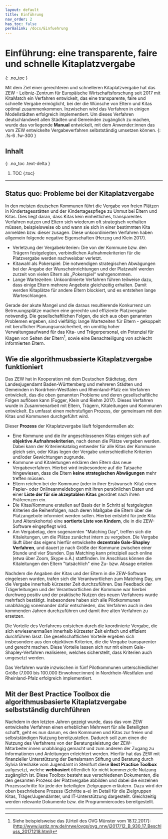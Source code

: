 ```yaml
---
layout: default
title: Einführung
nav_order: 2
has_toc: false
permalink: /docs/Einfuehrung
---
```


# Einführung: eine transparente, faire und schnelle Kitaplatzvergabe
{: .no_toc }

Mit dem Ziel einer gerechteren und schnelleren Kitaplatzvergabe hat das ZEW - Leibniz-Zentrum für Europäische Wirtschaftsforschung seit 2017 mit KitaMatch ein Verfahren entwickelt, das eine transparente, faire und schnelle Vergabe ermöglicht, bei der die Wünsche von Eltern und Kitas optimal zusammenkommen. Inzwischen wird das Verfahren in einigen Modellstädten erfolgreich implementiert. Um dieses Verfahren deutschlandweit allen Städten und Gemeinden zugänglich zu machen, wurde das vorliegende **Manual** entwickelt, mit dem Anwender:innen das vom ZEW entwickelte Vergabeverfahren selbstständig umsetzen können.
{: .fs-6 .fw-300 }


## Inhalt
{: .no_toc .text-delta }

1. TOC
{:toc}

---

## Status quo: Probleme bei der Kitaplatzvergabe

In den meisten deutschen Kommunen führt die Vergabe von freien Plätzen in Kindertagesstätten und der Kindertagespflege zu Unmut bei Eltern und Kitas. Dies liegt daran, dass Kitas kein einheitliches, transparentes Verfahren nutzen und Eltern sich wiederum oft strategisch verhalten müssen, beispielsweise ob und wann sie sich in einer bestimmten Kita anmelden bzw. dieser zusagen. Diese unkoordinierten Verfahren haben allgemein folgende negative Eigenschaften (Herzog und Klein 2017).

- Verletzung der Vergabekriterien: Die von der Kommune bzw. den Trägern festgelegten, verbindlichen Aufnahmekriterien für die Platzvergabe werden nachweisbar verletzt.
- Kitawahl als Pokerspiel: Die notwendigen strategischen Abwägungen bei der Angabe der Wunscheinrichtungen und der Platzwahl werden zurzeit von vielen Eltern als „Pokerspiel“ wahrgenommen.
- Lange Wartezeiten: Unkoordinierte Verfahren führen teilweise dazu, dass einige Eltern mehrere Angebote gleichzeitig erhalten. Damit werden Kitaplätze für andere Eltern blockiert, und es entstehen lange Warteschlangen.

Gerade der akute Mangel und die daraus resultierende Konkurrenz um Betreuungsplätze machen eine gerechte und effiziente Platzvergabe notwendig. Die gesellschaftlichen Folgen, die sich aus oben genannten Problemen ergeben, sind vielfältig: lange Wartezeiten für Eltern - gekoppelt mit beruflicher Planungsunsicherheit, ein unnötig hoher Verwaltungsaufwand für das Kita- und Trägerpersonal, ein Potenzial für Klagen von Seiten der Eltern[^1], sowie eine Benachteiligung von schlecht informierten Eltern. 


## Wie die algorithmusbasierte Kitaplatzvergabe funktioniert

Das ZEW hat in Kooperation mit dem Deutschen Städtetag, dem Landesjugendamt Baden-Württemberg und mehreren Städten und Gemeinden in Nordrhein-Westfalen und Rheinland-Pfalz ein Verfahren entwickelt, das die oben genannten Probleme und deren gesellschaftliche Folgen auflösen kann (Fugger, Klein und Riehm 2017). Dieses Verfahren wurde in Zusammenarbeit mit Eltern, Trägern, Kitaleitungen und Kommunen entwickelt. Es umfasst einen mehrstufigen Prozess, der gemeinsam mit den Kitas und Kommunen durchgeführt wird.

Dieser **Prozess** der Kitaplatzvergabe läuft folgendermaßen ab: 

- Eine Kommune und die ihr angeschlossenen Kitas einigen sich auf **objektive Aufnahmekriterien**, nach denen die Plätze vergeben werden. Dabei kann der Kriterienkatalog entweder für alle Kitas der Kommune gleich sein, oder Kitas legen der Vergabe unterschiedliche Kriterien und/oder Gewichtungen zugrunde. 
- Kommune und Kitaleitungen erklären den Eltern das neue Vergabeverfahren. Hierbei wird insbesondere auf die Tatsache hingewiesen, dass die Eltern **keine strategischen Abwägungen** mehr treffen müssen. 
- Eltern reichen bei der Kommune (oder in ihrer Erstwunsch-Kita) einen Papier- oder Onlineanmeldebogen mit ihren persönlichen Daten und einer **Liste der für sie akzeptablen Kitas** geordnet nach ihren Präferenzen ein.
- Die Kitas/Kommune erstellen auf Basis der in Schritt a) festgelegten Kriterien die Reihenfolgen, nach deren Maßgabe die Eltern über die Platzangebote informiert werden sollen. Hierbei entsteht für jede Kita (und Alterskohorte) eine **sortierte Liste von Kindern**, die in die ZEW-Software eingepflegt wird.
- Am Vergabetag, dem sogenannten "Matching Day", treffen sich die Kitaleitungen, um die Plätze zunächst intern zu vergeben. Die Vergabe läuft über das eigens hierfür entwickelte **dezentrale Gale-Shapley Verfahren**, und dauert je nach Größe der Kommune zwischen einer Stunde und vier Stunden. Das Matching kann prinzipiell auch online (etwa über Zoom, Skype o.Ä.) stattfinden. Im Anschluss können die Kitaleitungen den Eltern "tatsächlich" eine Zu- bzw. Absage erteilen 

Nachdem die Angaben der Kitas und der Eltern in die ZEW-Software eingelesen wurden, trafen sich die Verantwortlichen zum Matching Day, um die Vergabe innerhalb kürzester Zeit durchzuführen. Das Feedback der Trägerleitungen und der Verantwortlichen der Kommune war hierbei durchweg positiv und der praktische Nutzen des neuen Verfahrens wurde mehrfach bestätigt. Insbesondere haben sich alle Pilotkommunen unabhängig voneinander dafür entschieden, das Verfahren auch in den kommenden Jahren durchzuführen und damit ihre alten Verfahren zu ersetzen.

Die Vorteile des Verfahrens entstehen durch die koordinierte Vergabe, die sich erwiesenermaßen innerhalb kürzester Zeit einfach und effizient durchführen lässt. Die gesellschaftlichen Vorteile ergeben sich insbesondere aus den objektiven Kriterien, die die Vergabe transparenter und gerecht machen. Diese Vorteile lassen sich nur mit einem Gale-Shapley-Verfahren realisieren, welches sicherstellt, dass Kriterien auch umgesetzt werden. 

Das Verfahren wurde inzwischen in fünf Pilotkommunen unterschiedlicher Größe (7.000 bis 100.000 Einwohner:innen) in Nordrhein-Westfalen und Rheinland-Pfalz erfolgreich implementiert.


## Mit der Best Practice Toolbox die algorithmusbasierte Kitaplatzvergabe selbstständig durchführen

Nachdem in den letzten Jahren gezeigt wurde, dass das vom ZEW entwickelte Verfahren einen erheblichen Mehrwert für alle Beteiligten schafft, geht es nun darum, es den Kommunen und Kitas zur freien und selbstständigen Nutzung bereitzustellen. Dadurch soll zum einen die Nutzung des Verfahrens von der Beratungsleistung der ZEW-Mitarbeiter:innen unabhängig gemacht und zum anderen der Zugang zu Informationen und Anleitungen erleichtert werden. Hierfür hat das ZEW mit finanzieller Unterstützung der Bertelsmann Stiftung und Beratung durch Sylvia Greshake vom Jugendamt in Steinfurt diese **Best Practice Toolbox** aufgesetzt, welche **webbasiert** öffentlich für nicht kommerzielle Nutzung zugänglich ist. Diese Toolbox besteht aus verschiedenen Dokumenten, die den gesamten Prozess der Platzvergabe abbilden und dabei die einzelnen Prozessschritte für jede der beteiligten Zielgruppen erläutern. Dazu wird der oben beschriebene Prozess (Schritte a-e) im Detail für die Zielgruppen Kitas, Träger/Jugendämter, und IT-Unterstützung dargestellt. Gleichzeitig werden relevante Dokumente bzw. die Programmiercodes bereitgestellt.

---

[^1]: Siehe beispielsweise das [Urteil des OVG Münster vom 18.12.2017]: (http://www.justiz.nrw.de/nrwe/ovgs/ovg_nrw/j2017/12_B_930_17_Beschluss_20171218.html)

